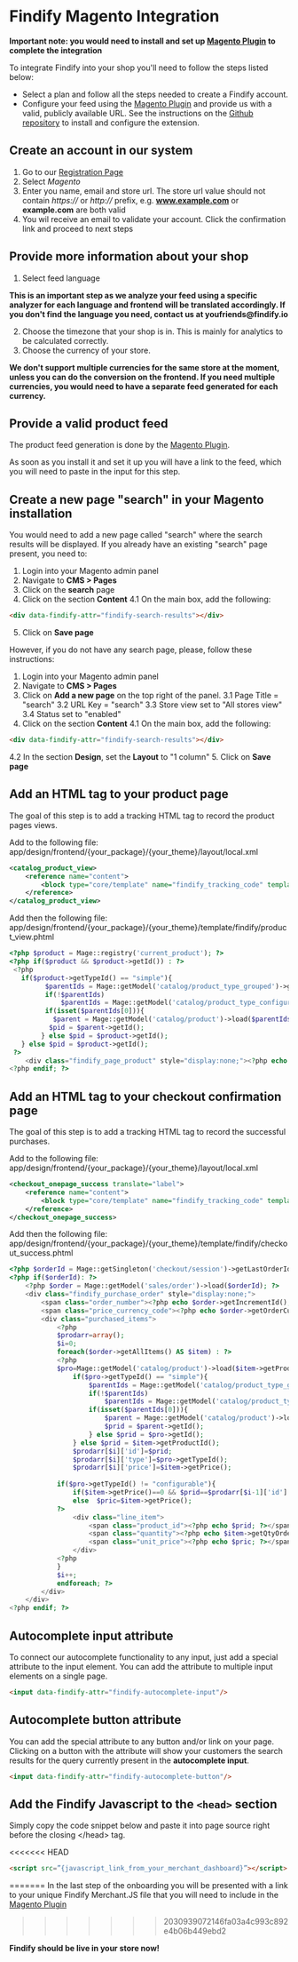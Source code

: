 # Findify Magento Integration

__Important note: you would need to install and set up [Magento Plugin](https://github.com/findify/findify-magento) to complete the integration__

To integrate Findify into your shop you'll need to follow the steps listed below:

* Select a plan and follow all the steps needed to create a Findify account.
* Configure your feed using the [Magento Plugin](https://github.com/findify/findify-magento/archive/master.zip) and provide us with a valid, publicly available URL. See the instructions on the [Github repository](https://github.com/findify/findify-magento) to install and configure the extension.

## Create an account in our system

1. Go to our [Registration Page](https://dashboard.findify.io/#/sign-in/register)
2. Select _Magento_
3. Enter you name, email and store url. The store url value should not contain _https://_ or _http://_ prefix, e.g. __www.example.com__ or __example.com__ are both valid
4. You wil receive an email to validate your account. Click the confirmation link and proceed to next steps

## Provide more information about your shop

1. Select feed language

__This is an important step as we analyze your feed using a specific analyzer for each language  and frontend will be translated accordingly. If you don't find the language you need, contact us at youfriends@findify.io__

2. Choose the timezone that your shop is in. This is mainly for analytics to be calculated correctly.
3. Choose the currency of your store.

__We don't support multiple currencies for the same store at the moment, unless you can do the conversion on the frontend. If you need multiple currencies, you would need to have a separate feed generated for each currency.__

## Provide a valid product feed

The product feed generation is done by the [Magento Plugin](https://github.com/findify/findify-magento). 

As soon as you install it and set it up you will have a link to the feed, which you will need to paste in the input for this step.

## Create a new page "search" in your Magento installation

You would need to add a new page called "search" where the search results will be displayed.
If you already have an existing "search" page present, you need to:

1. Login into your Magento admin panel
2. Navigate to __CMS > Pages__
3. Click on the __search__ page
4. Click on the section __Content__
4.1 On the main box, add the following:
```html
<div data-findify-attr="findify-search-results"></div>
```
5. Click on __Save page__

However, if you do not have any search page, please, follow these instructions:

1. Login into your Magento admin panel
2. Navigate to __CMS > Pages__
3. Click on __Add a new page__ on the top right of the panel.
3.1 Page Title = "search"
3.2 URL Key = "search"
3.3 Store view set to "All stores view"
3.4 Status set to "enabled"
4. Click on the section __Content__
4.1 On the main box, add the following:
```html
<div data-findify-attr="findify-search-results"></div>
```
4.2 In the section __Design__, set the __Layout__ to "1 column"
5. Click on __Save page__

## Add an HTML tag to your product page

The goal of this step is to add a tracking HTML tag to record the product pages views.

Add to the following file: app/design/frontend/{your_package}/{your_theme}/layout/local.xml
```xml
<catalog_product_view>
    <reference name="content">
    	<block type="core/template" name="findify_tracking_code" template="findify/product_view.phtml" after="-"></block>
    </reference>
</catalog_product_view>
```

Add then the following file: app/design/frontend/{your_package}/{your_theme}/template/findify/product_view.phtml
```php
<?php $product = Mage::registry('current_product'); ?>
<?php if($product && $product->getId()) : ?>
 <?php
   if($product->getTypeId() == "simple"){
         $parentIds = Mage::getModel('catalog/product_type_grouped')->getParentIdsByChild($product->getId());
         if(!$parentIds)
             $parentIds = Mage::getModel('catalog/product_type_configurable')->getParentIdsByChild($product->getId());
         if(isset($parentIds[0])){
           $parent = Mage::getModel('catalog/product')->load($parentIds[0]);
          $pid = $parent->getId();
        } else $pid = $product->getId();
   } else $pid = $product->getId();
 ?>
    <div class="findify_page_product" style="display:none;"><?php echo $pid; ?></div>
<?php endif; ?>
```

## Add an HTML tag to your checkout confirmation page

The goal of this step is to add a tracking HTML tag to record the successful purchases.

Add to the following file: app/design/frontend/{your_package}/{your_theme}/layout/local.xml
```xml
<checkout_onepage_success translate="label">
    <reference name="content">
        <block type="core/template" name="findify_tracking_code" template="findify/checkout_success.phtml" after="-"></block>
    </reference>
</checkout_onepage_success>
```

Add then the following file: app/design/frontend/{your_package}/{your_theme}/template/findify/checkout_success.phtml
```php
<?php $orderId = Mage::getSingleton('checkout/session')->getLastOrderId(); ?>
<?php if($orderId): ?>
    <?php $order = Mage::getModel('sales/order')->load($orderId); ?>
    <div class="findify_purchase_order" style="display:none;">
        <span class="order_number"><?php echo $order->getIncrementId(); ?></span>
        <span class="price_currency_code"><?php echo $order->getOrderCurrencyCode(); ?></span>
        <div class="purchased_items">
            <?php 
            $prodarr=array();
            $i=0;
            foreach($order->getAllItems() AS $item) : ?>
            <?php
            $pro=Mage::getModel('catalog/product')->load($item->getProductId());
                if($pro->getTypeId() == "simple"){
                    $parentIds = Mage::getModel('catalog/product_type_grouped')->getParentIdsByChild($pro->getId());
                    if(!$parentIds)
                        $parentIds = Mage::getModel('catalog/product_type_configurable')->getParentIdsByChild($pro->getId());
                    if(isset($parentIds[0])){
                        $parent = Mage::getModel('catalog/product')->load($parentIds[0]);
                        $prid = $parent->getId();
                    } else $prid = $pro->getId();
                } else $prid = $item->getProductId();
                $prodarr[$i]['id']=$prid;
                $prodarr[$i]['type']=$pro->getTypeId();
                $prodarr[$i]['price']=$item->getPrice();
                
            if($pro->getTypeId() != "configurable"){
                if($item->getPrice()==0 && $prid==$prodarr[$i-1]['id'] && $prodarr[$i-1]['type']=="configurable") $pric=$prodarr[$i-1]['price'];
                else  $pric=$item->getPrice();
            ?>
                <div class="line_item">
                    <span class="product_id"><?php echo $prid; ?></span>
                    <span class="quantity"><?php echo $item->getQtyOrdered(); ?></span>
                    <span class="unit_price"><?php echo $pric; ?></span>
                </div>
            <?php
            }
            $i++;
            endforeach; ?>
        </div>
    </div>
<?php endif; ?>
```

## Autocomplete input attribute

To connect our autocomplete functionality to any input, just add a special attribute to the input element. You can add the attribute to multiple input elements on a single page. 

```html
<input data-findify-attr="findify-autocomplete-input"/>
```

## Autocomplete button attribute

You can add the special attribute to any button and/or link on your page. Clicking on a button with the attribute will show your customers the search results for the query currently present in the **autocomplete input**.

```html
<input data-findify-attr="findify-autocomplete-button"/>
```

## Add the Findify Javascript to the `<head>` section

Simply copy the code snippet below and paste it into page source right before the closing &lt;/head&gt; tag.

<<<<<<< HEAD
```html
<script src=”{javascript_link_from_your_merchant_dashboard}”></script>
```
=======
In the last step of the onboarding you will be presented with a link to your unique Findify Merchant.JS file that you will need to include in the [Magento Plugin](https://github.com/findify/findify-magento)
>>>>>>> 2030939072146fa03a4c993c892e4b06b449ebd2

__Findify should be live in your store now!__